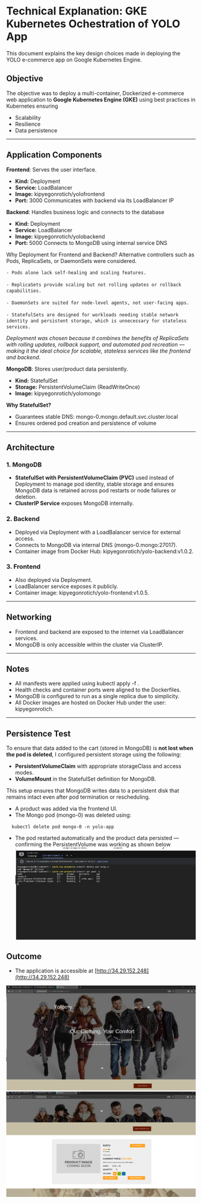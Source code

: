 # Technical Explanation: GKE Kubernetes Ochestration of YOLO App

This document explains the key design choices made in deploying the YOLO e-commerce app on Google Kubernetes Engine.

## Objective

The objective was to deploy a multi-container, Dockerized e-commerce web application to **Google Kubernetes Engine (GKE)** using best practices in Kubernetes ensuring
- Scalability
- Resilience
- Data persistence
---

## Application Components

**Frontend**: Serves the user interface.

- **Kind:** Deployment
- **Service:** LoadBalancer
- **Image:** kipyegonrotich/yolofrontend
- **Port:** 3000 Communicates with backend via its LoadBalancer IP

**Backend**: Handles business logic and connects to the database
- **Kind:** Deployment
- **Service:** LoadBalancer
- **Image:** kipyegonrotich/yolobackend
- **Port:** 5000 Connects to MongoDB using internal service DNS

Why Deployment for Frontend and Backend?
Alternative controllers such as Pods, ReplicaSets, or DaemonSets were considered.

    - Pods alone lack self-healing and scaling features.

    - ReplicaSets provide scaling but not rolling updates or rollback capabilities.

    - DaemonSets are suited for node-level agents, not user-facing apps.

    - StatefulSets are designed for workloads needing stable network identity and persistent storage, which is unnecessary for stateless services.

*Deployment was chosen because it combines the benefits of ReplicaSets with rolling updates, rollback support, and automated pod recreation — making it the ideal choice for scalable, stateless services like the frontend and backend*.

**MongoDB**: Stores user/product data persistently.
- **Kind:** StatefulSet
- **Storage:** PersistentVolumeClaim (ReadWriteOnce)
- **Image:** kipyegonrotich/yolomongo

**Why StatefulSet?**
  - Guarantees stable DNS: mongo-0.mongo.default.svc.cluster.local
  - Ensures ordered pod creation and persistence of volume
---

## Architecture

### 1. **MongoDB**

- **StatefulSet with PersistentVolumeClaim (PVC)** used instead of Deployment to manage pod identity,  stable storage and  ensures MongoDB data is retained across pod restarts or node failures or deletion.
- **ClusterIP Service** exposes MongoDB internally.

### 2. **Backend**

- Deployed via Deployment with a LoadBalancer service for external access.
- Connects to MongoDB via internal DNS (mongo-0.mongo:27017).
- Container image from Docker Hub: kipyegonrotich/yolo-backend:v1.0.2.

### 3. **Frontend**

- Also deployed via Deployment.
- LoadBalancer service exposes it publicly.
- Container image: kipyegonrotich/yolo-frontend:v1.0.5.

---

## Networking

- Frontend and backend are exposed to the internet via LoadBalancer services.
- MongoDB is only accessible within the cluster via ClusterIP.

---

## Notes

- All manifests were applied using kubectl apply -f <filename>.
- Health checks and container ports were aligned to the Dockerfiles.
- MongoDB is configured to run as a single replica due to simplicity.
- All Docker images are hosted on Docker Hub under the user: kipyegonrotich.

---
## Persistence Test
To ensure that data added to the cart (stored in MongoDB) is **not lost when the pod is deleted**, I configured persistent storage using the following:

- **PersistentVolumeClaim** with appropriate storageClass and access modes.
- **VolumeMount** in the StatefulSet definition for MongoDB.

This setup ensures that MongoDB writes data to a persistent disk that remains intact even after pod termination or rescheduling.

- A product was added via the frontend UI.
- The Mongo pod (mongo-0) was deleted using:
  

```
  kubectl delete pod mongo-0 -n yolo-app
```

- The pod restarted automatically and the product data persisted — confirming the PersistentVolume was working as shown below
![alt text](testpersistencysc.png)

## Outcome

- The application is accessible at [http://34.29.152.248](http://34.29.152.248)


![alt text](homepagesc.png)
![alt text](productsc.png)